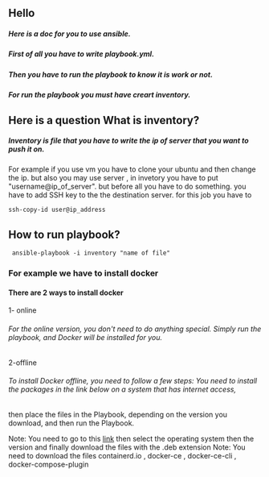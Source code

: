 ## Hello 
##### Here is a doc for you to use ansible. 
##### First of all you have to write playbook.yml.
##### Then you have to run the playbook to know it is work or not.
##### For run the playbook you must have creart inventory.
## Here is a question What is inventory?
##### Inventory is file that you have to write the ip of server that you want to push it on.
For example if you use vm you have to clone your ubuntu and then change the ip.
but also you may use server , in invetory you have to put "username@ip_of_server". but before all you have to do something.
you have to add SSH key to the the destination server. for this job you have to 

```
ssh-copy-id user@ip_address
```
## How to run playbook?
```
 ansible-playbook -i inventory "name of file"
```
### For example we have to install docker 
#### There are 2 ways to install docker
1- online
###### For the online version, you don't need to do anything special. Simply run the playbook, and Docker will be installed for you.
2-offline
###### To install Docker offline, you need to follow a few steps: You need to install the packages in the link below on a system that has internet access,
then place the files in the Playbook, depending on the version you download, and then run the Playbook.

Note: You need to go to this [link](https://download.docker.com/)
 then select the operating system then the version and finally download the files with the .deb extension
Note: You need to download the files containerd.io , docker-ce , docker-ce-cli , docker-compose-plugin






